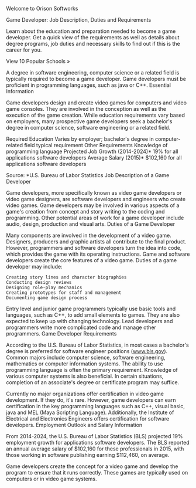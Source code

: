 Welcome to Orison Softworks

Game Developer: Job Description, Duties and Requirements

Learn about the education and preparation needed to become a game developer. Get a quick view of the requirements as well as details about degree programs, job duties and necessary skills to find out if this is the career for you.

View 10 Popular Schools  »

A degree in software engineering, computer science or a related field is typically required to become a game developer. Game developers must be proficient in programming languages, such as java or C++.
Essential Information

Game developers design and create video games for computers and video game consoles. They are involved in the conception as well as the execution of the game creation. While education requirements vary based on employers, many prospective game developers seek a bachelor's degree in computer science, software engineering or a related field.

Required Education 	Varies by employer; bachelor's degree in computer-related field typical requirement
Other Requirements 	Knowledge of programming language
Projected Job Growth (2014-2024)* 	19% for all applications software developers
Average Salary (2015)* 	$102,160 for all applications software developers

Source: *U.S. Bureau of Labor Statistics
Job Description of a Game Developer

Game developers, more specifically known as video game developers or video game designers, are software developers and engineers who create video games. Game developers may be involved in various aspects of a game's creation from concept and story writing to the coding and programming. Other potential areas of work for a game developer include audio, design, production and visual arts.
Duties of a Game Developer

Many components are involved in the development of a video game. Designers, producers and graphic artists all contribute to the final product. However, programmers and software developers turn the idea into code, which provides the game with its operating instructions. Game and software developers create the core features of a video game. Duties of a game developer may include:

    Creating story lines and character biographies
    Conducting design reviews
    Designing role-play mechanics
    Creating prototypes for staff and management
    Documenting game design process

Entry level and junior game programmers typically use basic tools and languages, such as C++, to add small elements to games. They are also expected to keep up with changing technology. Lead developers and programmers write more complicated code and manage other programmers.
Game Developer Requirements

According to the U.S. Bureau of Labor Statistics, in most cases a bachelor's degree is preferred for software engineer positions (www.bls.gov). Common majors include computer science, software engineering, mathematics or computer information systems. The ability to use programming language is often the primary requirement. Knowledge of various computer systems is also beneficial. In certain situations, completion of an associate's degree or certificate program may suffice.

Currently no major organizations offer certification in video game development. If they do, it's rare. However, game developers can earn certification in the key programming languages such as C++, visual basic, java and MEL (Maya Scripting Language). Additionally, the Institute of Electrical and Electronics Engineers offers certification for software developers.
Employment Outlook and Salary Information

From 2014-2024, the U.S. Bureau of Labor Statistics (BLS) projected 19% employment growth for applications software developers. The BLS reported an annual average salary of $102,160 for these professionals in 2015, with those working in software publishing earning $112,460, on average.

Game developers create the concept for a video game and develop the program to ensure that it runs correctly. These games are typically used on computers or in video game systems.
